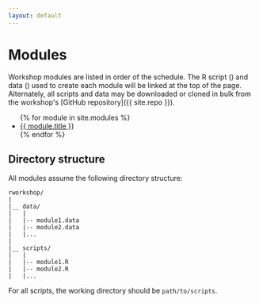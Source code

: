 ```yaml
---
layout: default
---
```


# Modules

Workshop modules are listed in order of the schedule. The R script
(<span><i class="fas fa-code"></i></span>) and data (<span><i
class="fas fa-database"></i></span>) used to create each module will be
linked at the top of the page. Alternately, all scripts and data may
be downloaded or cloned in bulk from the workshop's [GitHub
repository]({{ site.repo }}).

<ul class="modules">
{% for module in site.modules %}
	<li>
		<a href="{{ module.url | prepend: site.baseurl }}">{{ module.title }}</a>
	</li>
{% endfor %}
</ul>

## Directory structure

All modules assume the following directory structure:
```
rworkshop/
|
|__ data/
|   |
|   |-- module1.data
|   |-- module2.data
|   |...
|
|__ scripts/
|   |
|   |-- module1.R
|   |-- module2.R
|   |...
```

For all scripts, the working directory should be `path/to/scripts`.

